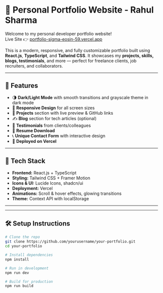 # 🚀 Personal Portfolio Website - Rahul Sharma

Welcome to my personal developer portfolio website!  
Live Site 👉 [portfolio-sigma-eosin-59.vercel.app](https://portfolio-sigma-eosin-59.vercel.app)

This is a modern, responsive, and fully customizable portfolio built using **React.js**, **TypeScript**, and **Tailwind CSS**. It showcases my **projects, skills, blogs, testimonials**, and more — perfect for freelance clients, job recruiters, and collaborators.

---

## 🧠 Features

- 🌗 **Dark/Light Mode** with smooth transitions and grayscale theme in dark mode
- 📱 **Responsive Design** for all screen sizes
- 💼 **Projects** section with live preview & GitHub links
- ✍️ **Blog** section for tech articles (optional)
- 💬 **Testimonials** from clients/colleagues
- 🧾 **Resume Download**
- 📞 **Unique Contact Form** with interactive design
- 🚀 **Deployed on Vercel**

---

## 📁 Tech Stack

- **Frontend:** React.js + TypeScript  
- **Styling:** Tailwind CSS + Framer Motion  
- **Icons & UI:** Lucide Icons, shadcn/ui  
- **Deployment:** Vercel  
- **Animations:** Scroll & hover effects, glowing transitions  
- **Theme:** Context API with localStorage

---


---

## 🛠️ Setup Instructions

```bash
# Clone the repo
git clone https://github.com/yourusername/your-portfolio.git
cd your-portfolio

# Install dependencies
npm install

# Run in development
npm run dev

# Build for production
npm run build
